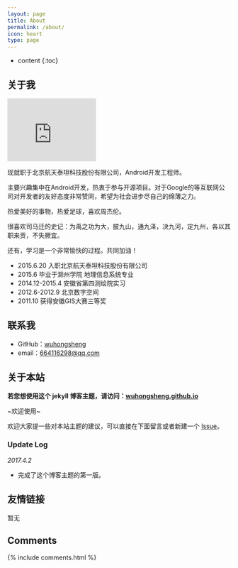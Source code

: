 ```yaml
---
layout: page
title: About
permalink: /about/
icon: heart
type: page
---
```


* content
{:toc}

## 关于我

<iframe src="https://githubbadge.appspot.com/gaohaoyang?s=1" style="border: 0;height: 142px;width: 200px;overflow: hidden;" frameBorder="0"></iframe>

现就职于北京航天泰坦科技股份有限公司，Android开发工程师。

主要兴趣集中在Android开发，热衷于参与开源项目。对于Google的等互联网公司对开发者的友好态度非常赞同，希望为社会进步尽自己的绵薄之力。

热爱美好的事物，热爱足球，喜欢周杰伦。

很喜欢司马迁的史记：为禹之功为大，披九山，通九泽，决九河，定九州，各以其职来贡，不失厥宜。

还有，学习是一个非常愉快的过程。共同加油！

* 2015.6.20 入职北京航天泰坦科技股份有限公司 
* 2015.6 毕业于滁州学院 地理信息系统专业
* 2014.12-2015.4 安徽省第四测绘院实习
* 2012.6-2012.9 北京数字空间
* 2011.10 获得安徽GIS大赛三等奖

## 联系我

* GitHub：[wuhongsheng](https://github.com/wuhongsheng)
* email：664116298@qq.com

## 关于本站

**若您想使用这个 jekyll 博客主题，请访问：[wuhongsheng.github.io](https://github.com/wuhongsheng/Gaohaoyang.github.io)**

~欢迎使用~

欢迎大家提一些对本站主题的建议，可以直接在下面留言或者新建一个 [Issue](https://github.com/wuhongsheng/whs.github.io/issues)。

### Update Log

*2017.4.2*

* 完成了这个博客主题的第一版。

## 友情链接

暂无

## Comments

{% include comments.html %}
